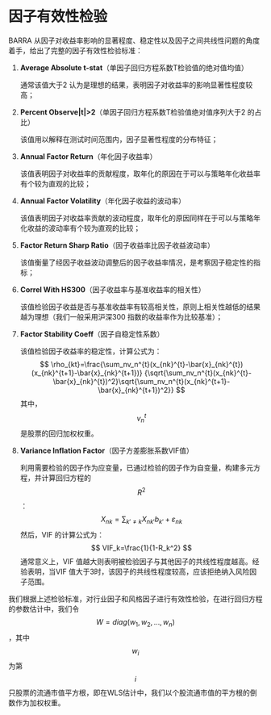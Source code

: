 # 因子有效性检验

BARRA 从因子对收益率影响的显著程度、稳定性以及因子之间共线性问题的角度着手，给出了完整的因子有效性检验标准：

1. **Average Absolute t-stat**（单因子回归方程系数T检验值的绝对值均值）

   通常该值大于2 认为是理想的结果，表明因子对收益率的影响显著性程度较高；

2. **Percent Observe|t|>2**（单因子回归方程系数T检验值绝对值序列大于2 的占比）

   该值用以解释在测试时间范围内，因子显著性程度的分布特征；

3. **Annual Factor Return**（年化因子收益率）

   该值表明因子对收益率的贡献程度，取年化的原因在于可以与策略年化收益率有个较为直观的比较；

4. **Annual Factor Volatility**（年化因子收益的波动率）

   该值表明因子对收益率贡献的波动程度，取年化的原因同样在于可以与策略年化收益的波动率有个较为直观的比较；

5. **Factor Return Sharp Ratio**（因子收益率比因子收益波动率）

   该值衡量了经因子收益波动调整后的因子收益率情况，是考察因子稳定性的指标；

6. **Correl With HS300**（因子收益率与基准收益率的相关性）

   该值检验因子收益是否与基准收益率有较高相关性，原则上相关性越低的结果越为理想（我们一般采用沪深300 指数的收益率作为比较基准）；

7. **Factor Stability Coeff**（因子自稳定性系数）

   该值检验因子收益率的稳定性，计算公式为：
   $$
   \rho_{kt}=\frac{\sum_nv_n^{t}(x_{nk}^{t}-\bar{x}_{nk}^{t})(x_{nk}^{t+1}-\bar{x}_{nk}^{t+1})}
   {\sqrt{\sum_nv_n^{t}(x_{nk}^{t}-\bar{x}_{nk}^{t})^2}\sqrt{\sum_nv_n^{t}(x_{nk}^{t+1}-\bar{x}_{nk}^{t+1})^2}}
   $$
   其中，$$v_n^t$$是股票的回归加权权重。

8. **Variance Inflation Factor**（因子方差膨胀系数VIF值）

   利用需要检验的因子作为应变量，已通过检验的因子作为自变量，构建多元方程，并计算回归方程的$$R^2$$ ：
   $$
   X_{nk}=\sum_{k'\neq k}X_{nk'}b_{k'}+\varepsilon_{nk}
   $$
   然后，VIF 的计算公式为：
   $$
   VIF_k=\frac{1}{1-R_k^2}
   $$
   通常意义上，VIF 值越大则表明被检验因子与其他因子的共线性程度越高。经验表明，当VIF 值大于3时，该因子的共线性程度较高，应该拒绝纳入风险因子范围。

我们根据上述检验标准，对行业因子和风格因子进行有效性检验，在进行回归方程的参数估计中，我们令$$W=diag(w_1,w_2,\dots,w_n)$$，其中$$w_i$$ 为第$$i $$只股票的流通市值平方根，即在WLS估计中，我们以个股流通市值的平方根的倒数作为加权权重。